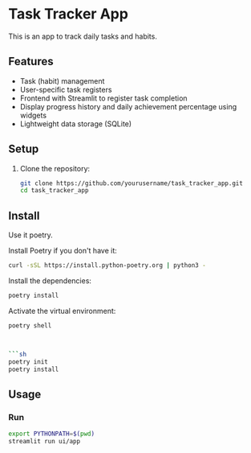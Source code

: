 # Task Tracker App

This is an app to track daily tasks and habits.

## Features
- Task (habit) management
- User-specific task registers
- Frontend with Streamlit to register task completion
- Display progress history and daily achievement percentage using widgets
- Lightweight data storage (SQLite)

## Setup

1. Clone the repository:
   ```sh
   git clone https://github.com/yourusername/task_tracker_app.git
   cd task_tracker_app

## Install 

Use it poetry. 

Install Poetry if you don't have it:

```bash
curl -sSL https://install.python-poetry.org | python3 -
```

Install the dependencies:

```bash
poetry install
```

Activate the virtual environment:

```bash
poetry shell



```sh
poetry init
poetry install
```

## Usage

### Run 

```sh
export PYTHONPATH=$(pwd)
streamlit run ui/app
```
